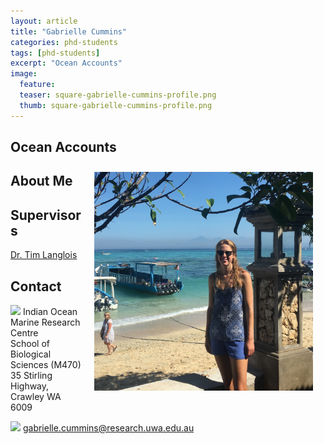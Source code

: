 ```yaml
---
layout: article
title: "Gabrielle Cummins"
categories: phd-students
tags: [phd-students]
excerpt: "Ocean Accounts"
image:
  feature: 
  teaser: square-gabrielle-cummins-profile.png
  thumb: square-gabrielle-cummins-profile.png
---
```

## Ocean Accounts
<img src='/images/square-gabrielle-cummins-profile.png' align='right' width="350" hspace="20" vspace="10">

## About Me

## Supervisors
[Dr. Tim Langlois](https://uwamegfisheries.github.io/researchers/tim-langlois/ "Tim Langlois")

## Contact
<img src='/images/icons/building-regular.svg' width="15px"> Indian Ocean Marine Research Centre <br>
School of Biological Sciences (M470)<br>
35 Stirling Highway, Crawley WA 6009

<img src='/images/icons/envelope-regular.svg' width="15px"> <a href="mailto:gabrielle.cummins@research.uwa.edu.au ">gabrielle.cummins@research.uwa.edu.au </a><br>
